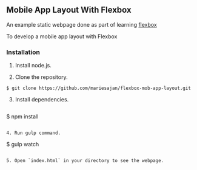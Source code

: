 ## Mobile App Layout With Flexbox

An example static webpage done as part of learning [flexbox](https://css-tricks.com/snippets/css/a-guide-to-flexbox/)

To develop a mobile app layout with Flexbox

### Installation

1. Install node.js.

2. Clone the repository.

  ```
  $ git clone https://github.com/mariesajan/flexbox-mob-app-layout.git
  ```

3. Install dependencies.

   ```
  $ npm install
  ```

4. Run gulp command.

   ```
   $ gulp watch
   ```

5. Open `index.html` in your directory to see the webpage.
